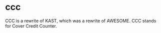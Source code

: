 ccc
===

CCC is a rewrite of KAST, which was a rewrite of AWESOME. CCC stands for Cover Credit Counter.
